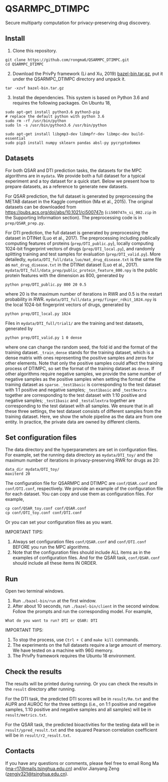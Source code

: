 # QSARMPC_DTIMPC
Secure multiparty computation for privacy-preserving drug discovery.


## Install

1. Clone this repository.

```shell
git clone https://github.com/rongma6/QSARMPC_DTIMPC.git
cd QSARMPC_DTIMPC
```

2. Download the PrivPy framework (Li and Xu, 2019) [bazel-bin.tar.gz](https://drive.google.com/file/d/1b0T1Kz-bY8MF8hl3pHXHifgN3PiFnt1F/view?usp=sharing), put it under the QSARMPC_DTIMPC directory and unpack it.

```shell
tar -xzvf bazel-bin.tar.gz
```

3. Install the dependencies. This system is based on Python 3.6 and requires the following packages. On Ubuntu 18, 

```shell
sudo apt-get install python3.6 python3-pip
# replace the default python with python 3.6
sudo rm -rf /usr/bin/python
sudo ln -s /usr/bin/python3.6 /usr/bin/python

sudo apt-get install libgmp3-dev libmpfr-dev libmpc-dev build-essential
sudo pip3 install numpy sklearn pandas absl-py pycryptodomex
```

## Datasets
For both QSAR and DTI prediction tasks, the datasets for the MPC algorithms are in `mydata`. We provide both a full dataset for a typical experiment and a toy dataset for a quick start. Below we present how to prepare datasets, as a reference to generate new datasets. 

For QSAR prediction, the full dataset is generated by preprocessing the METAB dataset in the Kaggle competition (Ma et al., 2015). The original datasets can be downloaded from https://pubs.acs.org/doi/abs/10.1021/ci500747n (`ci500747n_si_002.zip` in the Supporting Information section). The preprocessing code is in `prep/QSAR_prep.py`. 

For DTI prediction, the full dataset is generated by preprocessing the dataset in DTINet (Luo et al., 2017). The preprocessing including publically computing features of proteins (`prep/DTI_public.py`), locally computing 1024-bit fingerprint vectors of drugs (`prep/DTI_local.py`), and randomly splitting training and test samples for evaluation (`prep/DTI_valid.py`). 
More detailedly, `mydata/DTI_full/data_luo/mat_drug_disease.txt` is the same file as `mat_drug_disease.txt` in the DTINet dataset (Luo et al., 2017). 
`mydata/DTI_full/data_prep/public_protein_feature_800.npy` is the public protein features with the dimension as 800, generated by
```shell
python prep/DTI_public.py 800 20 0.5
```
where 20 is the maximum number of iterations in RWR and 0.5 is the restart probability in RWR.
`mydata/DTI_full/data_prep/finger_rdkit_1024.npy` is the local 1024-bit fingerprint vectors of drugs, generated by
```shell
python prep/DTI_local.py 1024
```
Files in `mydata/DTI_full/trial1/` are the training and test datasets, generated by 
```shell
python prep/DTI_valid.py 1 0 dense
```
where one can change the random seed, the fold id and the format of the training dataset. `_train_dense` stands for the training dataset, which is a dense matrix with ones representing the positive samples and zeros for other elements. Note that only the positive samples could affect the training process of DTIMPC, so set the format of the training dataset as `dense`. If other algorithms require negative samples, we provide the same number of negative samples as the positive samples when setting the format of the training dataset as `sparse`. `_test1basic` is corresponding to the test dataset with 1:1 positive and negative samples; `_test1basic` and `_test9extra` together are corresponding to the test dataset with 1:10 positive and negative samples; `_test1basic` and `_testallextra` together are corresponding to the test dataset with all samples. We ensure that in all these three settings, the test dataset consists of different samples from the training dataset. 
Here, we show the whole pipeline as the data are from one entity. In practice, the private data are owned by different clients. 

## Set configuration files
The data directory and the hyperparameters are set in configuration files. For example, set the running data directory as `mydata/DTI_toy/` and the maximum number of iterations in privacy-preserving RWR for drugs as 20:
```
data_dir mydata/DTI_toy/
maxiterd 20
```

The configuration file for QSARMPC and DTIMPC are `conf/QSAR.conf` and `conf/DTI.conf`, respectively. We provide an example of the configuration file for each dataset. You can copy and use them as configuration files. For example, 

```shell
cp conf/QSAR_toy.conf conf/QSAR.conf
cp conf/DTI_toy.conf conf/DTI.conf
```

Or you can set your configuration files as you want. 

IMPORTANT TIPS: 
1. Always set configuration files `conf/QSAR.conf` and `conf/DTI.conf` BEFORE you run the MPC algorithms. 
2. Note that the configuration files should include ALL items as in the examples of configuration files. And for the QSAR task, `conf/QSAR.conf` should include all these items IN ORDER.

## Run

Open two terminal windows. 

1. Run `./bazel-bin/run` at the first window. 
2. After about 10 seconds, run `./bazel-bin/client` in the second window. Follow the prompts and run the corresponding model. For example,

```
What do you want to run? DTI or QSAR: DTI
```

IMPORTANT TIPS: 
1. To stop the process, use `Ctrl + C`  and  `make kill` commands. 
2. The experiments on the full datasets require a large amount of memory. We have tested on a machine with 96G memory. 
3. The PrivPy framework requires the Ubuntu 18 environment. 

## Check the results

The results will be printed during running. Or you can check the results in the `result` directory after running. 

For the DTI task, the predicted DTI scores will be in `result/Re.txt` and the AUPR and AUROC for the three settings (i.e., on 1:1 positive and negative samples, 1:10 positive and negative samples and all samples) will be in `result/metrics.txt`. 

For the QSAR task, the predicted bioactivities for the testing data will be in `result/ypred_result.txt` and the squared Pearson correlation coefficient will be in `result/r2_result.txt`. 

## Contacts
If you have any questions or comments, please feel free to email Rong Ma (ma-r17@mails.tsinghua.edu.cn) and/or Jianyang Zeng (zengjy321@tsinghua.edu.cn).
